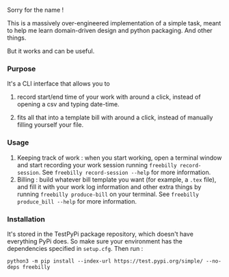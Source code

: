 Sorry for the name ! 

This is a massively over-engineered implementation of a simple task, meant to help me learn domain-driven design and python packaging. And other things. 

But it works and can be useful. 

### Purpose 

It's a CLI interface that allows you to 

1. record start/end time of your work with around a click, instead of opening a csv and typing date-time.

2. fits all that into a template bill with around a click, instead of manually filling yourself your file. 

### Usage 


1. Keeping track of work : when you start working, open a terminal window and start
recording your work session running `freebilly record-session`. See
`freebilly record-session --help` for more information. 
2. Billing : build whatever bill template you want (for example, a `.tex` file), and fill it with your work log information and other extra things by running `freebilly produce-bill`
on your terminal. See `freebilly produce_bill --help` for more information. 

### Installation

It's stored in the TestPyPi package repository, which doesn't have everything PyPi does. So make sure your environment has the dependencies 
specified in `setup.cfg`. Then run : 

`python3 -m pip install --index-url https://test.pypi.org/simple/ --no-deps freebilly`
